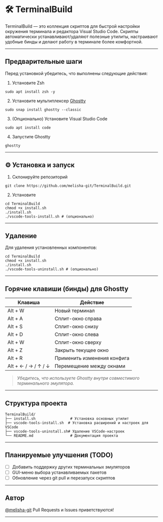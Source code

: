 # 🛠️ TerminalBuild

TerminalBuild — это коллекция скриптов для быстрой настройки окружения терминала и редактора Visual Studio Code. Скрипты автоматически устанавливают/удаляют полезные утилиты, настраивают удобные бинды и делают работу в терминале более комфортной.

---

## Предварительные шаги

Перед установкой убедитесь, что выполнены следующие действия:

1. Установите Zsh
```
sudo apt install zsh -y
```

2. Установите мультиплексер [Ghostty](https://github.com/mitchellh/ghostty)
```
sudo snap install ghostty --classic
```
3. (Опционально) Установите Visual Studio Code
```
sudo apt install code
```
4. Запустите Ghostty
```
ghostty
```
---

## ⚙️ Установка и запуск

1. Склонируйте репозиторий
```
git clone https://github.com/melisha-git/TerminalBuild.git
```
2. Установите
```
cd TerminalBuild
chmod +x install.sh
./install.sh
./vscode-tools-install.sh # (опционально)
```
---

## Удаление

Для удаления установленных компонентов:
```
cd TerminalBuild
chmod +x install.sh
./install.sh
./vscode-tools-uninstall.sh # (опционально)
```
---

## Горячие клавиши (бинды) для Ghostty

| Клавиша               | Действие                    |
| --------------------- | --------------------------- |
| Alt + W             | Новый терминал              |
| Alt + A             | Сплит-окно справа           |
| Alt + S             | Сплит-окно снизу            |
| Alt + D             | Сплит-окно слева            |
| Alt + W             | Сплит-окно сверху           |
| Alt + Z             | Закрыть текущее окно        |
| Alt + R             | Применить изменения конфига |
| Alt + ← / → / ↑ / ↓ | Перемещение между окнами    |

> *Убедитесь, что используете Ghostty внутри совместимого терминального эмулятора.*

---

## Структура проекта
```
TerminalBuild/
├── install.sh                # Установка основных утилит
├── vscode-tools-install.sh  # Установка расширений и настроек для VSCode
├── vscode-tools-uninstall.sh# Удаление VSCode-настроек
└── README.md                 # Документация проекта
```
---

## Планируемые улучшения (TODO)

* [ ] Добавить поддержку других терминальных эмуляторов
* [ ] GUI-меню выбора устанавливаемых пакетов
* [ ] Обновление через git pull и перезапуск скриптов

---

## Автор

[@melisha-git](https://github.com/melisha-git)
Pull Requests и Issues приветствуются!

---
